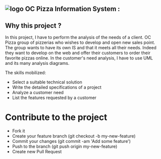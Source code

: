 
## ![logo](Modifiables/OCPizza.png) OC Pizza Information System :

## Why this project ? 
In this project, I have to perform the analysis of the needs of a client. OC Pizza group of pizzerias who wishes to develop and open new sales point. The group wants to have its own IS and that it meets all their needs.
Indeed they want to develop on the web and offer their customers to order their favorite pizzas online.
In the customer's need analysis, I have to use UML and its many analysis diagrams.

The skills mobilized:
* Select a suitable technical solution
* Write the detailed specifications of a project
* Analyze a customer need
* List the features requested by a customer


# Contribute to the project


* Fork it
* Create your feature branch (git checkout -b my-new-feature)
* Commit your changes (git commit -am 'Add some feature')
* Push to the branch (git push origin my-new-feature)
* Create new Pull Request